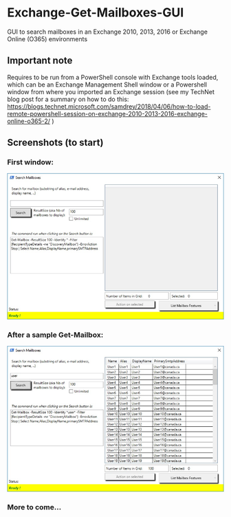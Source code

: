 # Exchange-Get-Mailboxes-GUI
GUI to search mailboxes in an Exchange 2010, 2013, 2016 or Exchange Online (O365) environments

## Important note

Requires to be run from a PowerShell console with Exchange tools loaded, which can be an Exchange Management Shell window or a Powershell window from where you imported an Exchange session (see my TechNet blog post for a summary on how to do this:
https://blogs.technet.microsoft.com/samdrey/2018/04/06/how-to-load-remote-powershell-session-on-exchange-2010-2013-2016-exchange-online-o365-2/
)

## Screenshots (to start)

### First window:
![screenshot1](DocResources/image0.jpg)

### After a sample Get-Mailbox:
![screenshot2](DocResources/image1.jpg)

### More to come...

